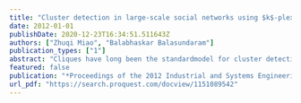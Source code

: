 ```yaml
---
title: "Cluster detection in large-scale social networks using $k$-plexes"
date: 2012-01-01
publishDate: 2020-12-23T16:34:51.511643Z
authors: ["Zhuqi Miao", "Balabhaskar Balasundaram"]
publication_types: ["1"]
abstract: "Cliques have long been the standardmodel for cluster detection in graph-based datamining. However, clique definition is overly restrictive making the approach unsuitable for real-life networks that are constructed based on erroneous or incomplete data. A parameterized clique relaxation called a $k$-plex that overcomes this drawback was introduced in social network analysis for detecting cohesive social subgroups. Several exact algorithms for the maximum $k$-plex problem were recently developed. However, heuristic approaches which are more suitable for the analysis of largescale social networks are unavailable. This article develops an effective greedy randomized adaptive search procedure (GRASP) and compares its performance on standard benchmarks against integer programming heuristics available in a well-known commercial solver. More significantly, this article demonstrates that an exact algorithm for solving this problem on power-law graphs can be considerably enhanced by using GRASP, so that the combination is able to solve the problem to optimality on much larger social networks than previously known."
featured: false
publication: "*Proceedings of the 2012 Industrial and Systems Engineering Research Conference (ISERC 2012)*"
url_pdf: "https://search.proquest.com/docview/1151089542"
---
```



